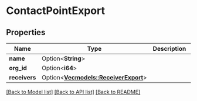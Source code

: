 # ContactPointExport

## Properties

Name | Type | Description | Notes
------------ | ------------- | ------------- | -------------
**name** | Option<**String**> |  | [optional]
**org_id** | Option<**i64**> |  | [optional]
**receivers** | Option<[**Vec<models::ReceiverExport>**](ReceiverExport.md)> |  | [optional]

[[Back to Model list]](../README.md#documentation-for-models) [[Back to API list]](../README.md#documentation-for-api-endpoints) [[Back to README]](../README.md)


